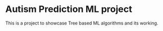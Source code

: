 # Autism Prediction ML project
This is a project to showcase Tree based ML algorithms and its working.
